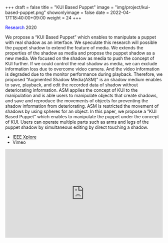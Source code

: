 +++
draft = false
title = "KUI Based Puppet"
image = "img/project/kui-based-puppet.png"
showonlyimage = false
date = 2022-04-17T18:40:00+09:00
weight = 24
+++

<span style="color: blue; ">Research</span>  2020
<!--more-->
We propose a “KUI Based Puppet” which enables to manipulate a puppet with real shadow as an interface. We speculate this research will possible the puppet shadow to extend the feature of media. We extends the properties of the shadow as media and propose the puppet shadow as a new media. We focused on the shadow as media to push the concept of KUI further. If we could control the real shadow as media, we can exclude information loss due to overcome video camera. And the video information is degraded due to the monitor performance during playback. Therefore, we proposed “Augmented Shadow Media(ASM)” is an shadow medium enables to save, playback, and edit the recorded data of shadow without deteriorating information. ASM applies the concept of KUI to the manipulation and is able users to manipulate objects that create shadows, and save and reproduce the movements of objects for preventing the shadow information from deteriorating. ASM is restricted the movement of shadows by using spheres for an object. In this paper, we propose a ”KUI Based Puppet” which enables to manipulate the puppet under the concept of KUI. Users can operate multiple parts such as arms and legs of the puppet shadow by simultaneous editing by direct touching a shadow.

- [IEEE Xplore](https://ieeexplore.ieee.org/document/9122370)
- Vimeo
<div style="padding:56.25% 0 0 0;position:relative;"><iframe src="https://player.vimeo.com/video/400547810?h=d8b3801ea0&amp;badge=0&amp;autopause=0&amp;player_id=0&amp;app_id=58479" frameborder="0" allow="autoplay; fullscreen; picture-in-picture" allowfullscreen style="position:absolute;top:0;left:0;width:100%;height:100%;" title="KUI Based Puppet"></iframe></div><script src="https://player.vimeo.com/api/player.js"></script>